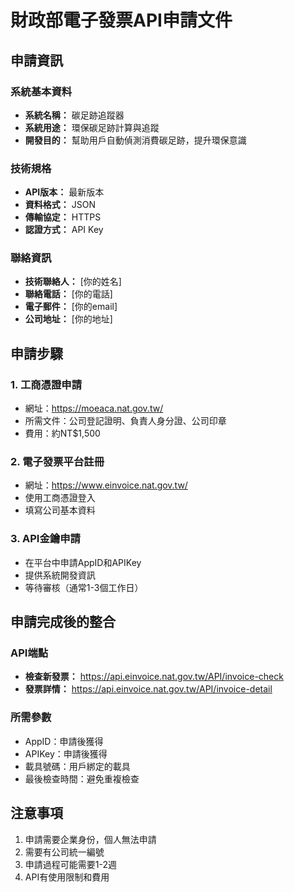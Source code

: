 # 財政部電子發票API申請文件

## 申請資訊

### 系統基本資料
- **系統名稱：** 碳足跡追蹤器
- **系統用途：** 環保碳足跡計算與追蹤
- **開發目的：** 幫助用戶自動偵測消費碳足跡，提升環保意識

### 技術規格
- **API版本：** 最新版本
- **資料格式：** JSON
- **傳輸協定：** HTTPS
- **認證方式：** API Key

### 聯絡資訊
- **技術聯絡人：** [你的姓名]
- **聯絡電話：** [你的電話]
- **電子郵件：** [你的email]
- **公司地址：** [你的地址]

## 申請步驟

### 1. 工商憑證申請
- 網址：https://moeaca.nat.gov.tw/
- 所需文件：公司登記證明、負責人身分證、公司印章
- 費用：約NT$1,500

### 2. 電子發票平台註冊
- 網址：https://www.einvoice.nat.gov.tw/
- 使用工商憑證登入
- 填寫公司基本資料

### 3. API金鑰申請
- 在平台中申請AppID和APIKey
- 提供系統開發資訊
- 等待審核（通常1-3個工作日）

## 申請完成後的整合

### API端點
- **檢查新發票：** https://api.einvoice.nat.gov.tw/API/invoice-check
- **發票詳情：** https://api.einvoice.nat.gov.tw/API/invoice-detail

### 所需參數
- AppID：申請後獲得
- APIKey：申請後獲得
- 載具號碼：用戶綁定的載具
- 最後檢查時間：避免重複檢查

## 注意事項
1. 申請需要企業身份，個人無法申請
2. 需要有公司統一編號
3. 申請過程可能需要1-2週
4. API有使用限制和費用
